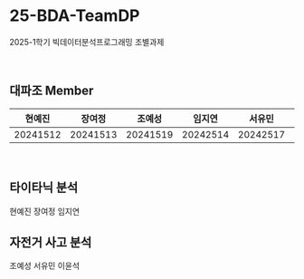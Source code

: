 # 25-BDA-TeamDP
2025-1학기 빅데이터분석프로그래밍 조별과제

<br>

## 대파조 Member

|현예진|장여정|조예성|임지연|서유민|이윤석|
|:---:|:---:|:---:|:---:|:---:|:--:|
|20241512|20241513|20241519|20242514|20242517|20242523|

<br>

## 타이타닉 분석

현예진 장여정 임지연

## 자전거 사고 분석

조예성 서유민 이윤석
